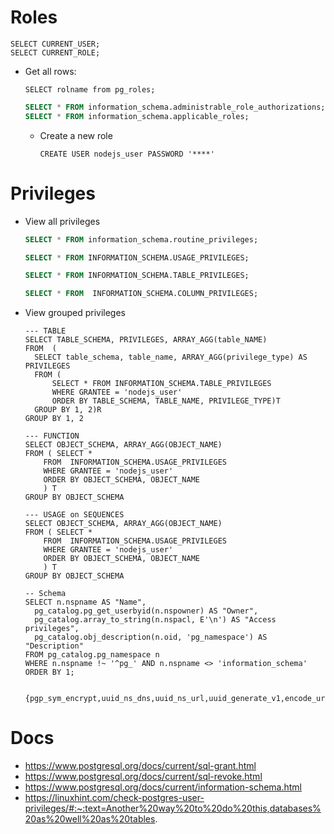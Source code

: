 # Roles

```postgresql
SELECT CURRENT_USER;
SELECT CURRENT_ROLE;
```



- Get all rows:   

  ```postgresql
  SELECT rolname from pg_roles;
  ```

  ```sql
  SELECT * FROM information_schema.administrable_role_authorizations;
  SELECT * FROM information_schema.applicable_roles;
  
  
  ```

  - Create a new role

    ```postgresql
    CREATE USER nodejs_user PASSWORD '****'
    ```


# Privileges

- View all privileges

  ```sql
  SELECT * FROM information_schema.routine_privileges;
  
  SELECT * FROM INFORMATION_SCHEMA.USAGE_PRIVILEGES;
  
  SELECT * FROM INFORMATION_SCHEMA.TABLE_PRIVILEGES;
  
  SELECT * FROM  INFORMATION_SCHEMA.COLUMN_PRIVILEGES;
  
  ```

- View grouped privileges

  ```postgresql
  --- TABLE
  SELECT TABLE_SCHEMA, PRIVILEGES, ARRAY_AGG(table_NAME) 
  FROM  (
  	SELECT table_schema, table_name, ARRAY_AGG(privilege_type) AS PRIVILEGES 
  	FROM (
  		SELECT * FROM INFORMATION_SCHEMA.TABLE_PRIVILEGES 
  		WHERE GRANTEE = 'nodejs_user'
  		ORDER BY TABLE_SCHEMA, TABLE_NAME, PRIVILEGE_TYPE)T
  	GROUP BY 1, 2)R
  GROUP BY 1, 2
  
  --- FUNCTION
  SELECT OBJECT_SCHEMA, ARRAY_AGG(OBJECT_NAME) 
  FROM ( SELECT * 
  	  FROM  INFORMATION_SCHEMA.USAGE_PRIVILEGES 
  	  WHERE GRANTEE = 'nodejs_user'
  	  ORDER BY OBJECT_SCHEMA, OBJECT_NAME
  	  ) T
  GROUP BY OBJECT_SCHEMA
  
  --- USAGE on SEQUENCES
  SELECT OBJECT_SCHEMA, ARRAY_AGG(OBJECT_NAME) 
  FROM ( SELECT * 
  	  FROM  INFORMATION_SCHEMA.USAGE_PRIVILEGES 
  	  WHERE GRANTEE = 'nodejs_user'
  	  ORDER BY OBJECT_SCHEMA, OBJECT_NAME
  	  ) T
  GROUP BY OBJECT_SCHEMA
  
  -- Schema 
  SELECT n.nspname AS "Name",
    pg_catalog.pg_get_userbyid(n.nspowner) AS "Owner",
    pg_catalog.array_to_string(n.nspacl, E'\n') AS "Access privileges",
    pg_catalog.obj_description(n.oid, 'pg_namespace') AS "Description"
  FROM pg_catalog.pg_namespace n
  WHERE n.nspname !~ '^pg_' AND n.nspname <> 'information_schema'
  ORDER BY 1;
  
  ```

  

  ```
  
  {pgp_sym_encrypt,uuid_ns_dns,uuid_ns_url,uuid_generate_v1,encode_uri_component,is_integer,uuid_generate_v1mc,signs3url,jsonb_concat_array,remove_json_keys,uuid_generate_v4,uuid_generate_v3,date_utc_to_localx,datediff,is_numeric,gen_random_uuid,pgp_pub_decrypt_bytea,date_utc_to_local,array_trim,uuid_generate_v5,convert_boolean,convert_date,local_timestamp_to_utc,date_formatx,convert_integer,convert_numeric,convert_smallint,convert_timestamp,convert_timestampx,date_format,string_to_arrayx,hmac,hmac,crypt,gen_salt,gen_salt,encrypt,decrypt,encrypt_iv,digest,digest,pgp_sym_encrypt_bytea,pgp_sym_encrypt,pgp_sym_encrypt_bytea,pgp_sym_decrypt,pgp_sym_decrypt_bytea,pgp_sym_decrypt,pgp_sym_decrypt_bytea,pgp_pub_encrypt,pgp_pub_encrypt_bytea,pgp_pub_encrypt,pgp_pub_encrypt_bytea,pgp_pub_decrypt,pgp_pub_decrypt_bytea,pgp_pub_decrypt,date_local_to_utc,replace_multiple,urlencode,key_exists,validate_timestamp,sort_jsonb_array,jsonb_remove_array_element,validate_skip_limit,pgp_pub_decrypt,pgp_pub_decrypt_bytea,pgp_key_id,armor,armor,datediff_ms,is_boolean,dearmor,pgp_armor_headers,uuid_nil,uuid_ns_oid,uuid_ns_x500,decrypt_iv,gen_random_bytes,is_date}
  ```

  

  

# Docs

- https://www.postgresql.org/docs/current/sql-grant.html
- https://www.postgresql.org/docs/current/sql-revoke.html
- https://www.postgresql.org/docs/current/information-schema.html
- https://linuxhint.com/check-postgres-user-privileges/#:~:text=Another%20way%20to%20do%20this,databases%20as%20well%20as%20tables.